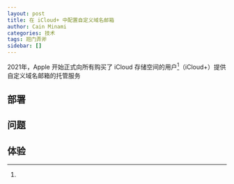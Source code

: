 ```yaml
---
layout: post
title: 在 iCloud+ 中配置自定义域名邮箱
author: Cain Minami
categories: 技术
tags: 班门弄斧
sidebar: []
---
```


2021年，Apple 开始正式向所有购买了 iCloud 存储空间的用户[^1]（iCloud+）提供自定义域名邮箱的托管服务

## 部署


## 问题


## 体验


[^1]: 
